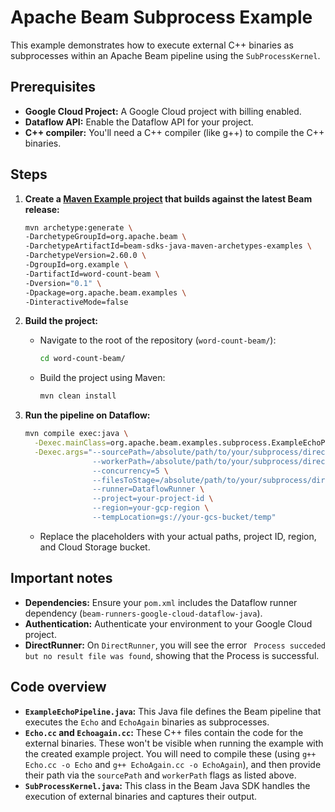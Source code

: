 <!--
    Licensed to the Apache Software Foundation (ASF) under one
    or more contributor license agreements.  See the NOTICE file
    distributed with this work for additional information
    regarding copyright ownership.  The ASF licenses this file
    to you under the Apache License, Version 2.0 (the
    "License"); you may not use this file except in compliance
    with the License.  You may obtain a copy of the License at

      http://www.apache.org/licenses/LICENSE-2.0

    Unless required by applicable law or agreed to in writing,
    software distributed under the License is distributed on an
    "AS IS" BASIS, WITHOUT WARRANTIES OR CONDITIONS OF ANY
    KIND, either express or implied.  See the License for the
    specific language governing permissions and limitations
    under the License.
-->
# Apache Beam Subprocess Example

This example demonstrates how to execute external C++ binaries as subprocesses within an Apache Beam pipeline using the `SubProcessKernel`.

## Prerequisites

*   **Google Cloud Project:** A Google Cloud project with billing enabled.
*   **Dataflow API:** Enable the Dataflow API for your project.
*   **C++ compiler:** You'll need a C++ compiler (like g++) to compile the C++ binaries.

## Steps

1. **Create a [Maven Example project](https://beam.apache.org/get-started/quickstart-java/) that builds against the latest Beam release:**

    ```bash
    mvn archetype:generate \
    -DarchetypeGroupId=org.apache.beam \
    -DarchetypeArtifactId=beam-sdks-java-maven-archetypes-examples \
    -DarchetypeVersion=2.60.0 \
    -DgroupId=org.example \
    -DartifactId=word-count-beam \
    -Dversion="0.1" \
    -Dpackage=org.apache.beam.examples \
    -DinteractiveMode=false
    ```

2. **Build the project:**

    *   Navigate to the root of the repository (`word-count-beam/`):

        ```bash
        cd word-count-beam/
        ```

    *   Build the project using Maven:

        ```bash
        mvn clean install
        ```

3. **Run the pipeline on Dataflow:**

    ```bash
    mvn compile exec:java \
      -Dexec.mainClass=org.apache.beam.examples.subprocess.ExampleEchoPipeline \
      -Dexec.args="--sourcePath=/absolute/path/to/your/subprocess/directory \
                   --workerPath=/absolute/path/to/your/subprocess/directory \
                   --concurrency=5 \
                   --filesToStage=/absolute/path/to/your/subprocess/directory/echo,/absolute/path/to/your/subprocess/directory/echoagain \
                   --runner=DataflowRunner \
                   --project=your-project-id \
                   --region=your-gcp-region \
                   --tempLocation=gs://your-gcs-bucket/temp"
    ```

    *   Replace the placeholders with your actual paths, project ID, region, and Cloud Storage bucket.

## Important notes

* **Dependencies:** Ensure your `pom.xml` includes the Dataflow runner dependency (`beam-runners-google-cloud-dataflow-java`).
* **Authentication:** Authenticate your environment to your Google Cloud project.
* **DirectRunner:** On `DirectRunner`, you will see the error ` Process succeded but no result file was found`, showing that the Process is successful.

## Code overview

*   **`ExampleEchoPipeline.java`:** This Java file defines the Beam pipeline that executes the `Echo` and `EchoAgain` binaries as subprocesses.
*   **`Echo.cc` and `Echoagain.cc`:** These C++ files contain the code for the external binaries. These won't be visible when running the example with the created example project. You will need to compile these (using `g++ Echo.cc -o Echo` and `g++ EchoAgain.cc -o EchoAgain`), and then provide their path via the `sourcePath` and `workerPath` flags as listed above.
*   **`SubProcessKernel.java`:** This class in the Beam Java SDK handles the execution of external binaries and captures their output.
